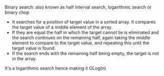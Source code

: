 Binary search: also known as half interval search, logarithmic search or binary chop

 - It searches for a position of target value in a sorted array. It compares the target value of a middle element of the
array. 
 - If they are equal  the half in which the target cannot lie is eliminated and the search continues on the remaining half, 
 again taking the middle element to compare to the target value, and repeating this until the target value is found. 
 - If the search ends with the remaining half being empty, the target is not in the array.
 
 It's a logarithmic search hence making it OLog(n)